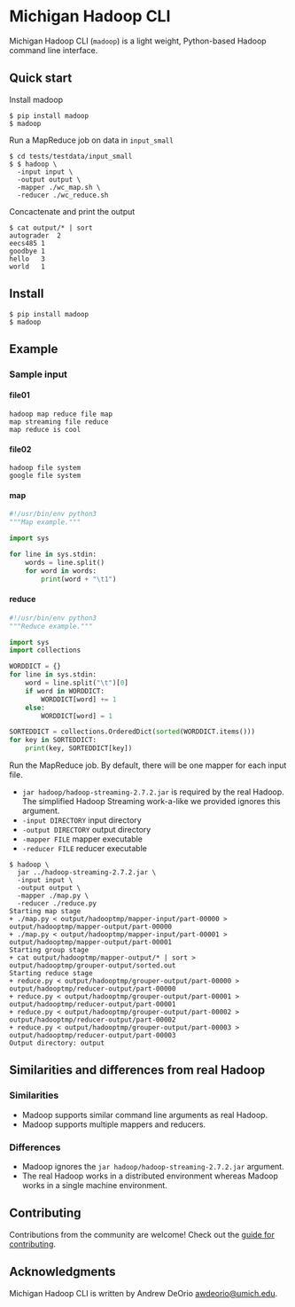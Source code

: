 Michigan Hadoop CLI
=================

Michigan Hadoop CLI (`madoop`) is a light weight, Python-based Hadoop command line interface.


## Quick start

Install madoop

```console
$ pip install madoop
$ madoop
```

Run a MapReduce job on data in `input_small`

```console
$ cd tests/testdata/input_small
$ $ hadoop \
  -input input \
  -output output \
  -mapper ./wc_map.sh \
  -reducer ./wc_reduce.sh
```

Concactenate and print the output

```console
$ cat output/* | sort
autograder	2
eecs485	1
goodbye	1
hello	3
world	1
```

## Install

```console
$ pip install madoop
$ madoop
```

## Example
### Sample input 

#### file01
```console
hadoop map reduce file map 
map streaming file reduce 
map reduce is cool
```
#### file02
```console
hadoop file system
google file system
```

#### map
```python
#!/usr/bin/env python3
"""Map example."""

import sys

for line in sys.stdin:
    words = line.split()
    for word in words:
        print(word + "\t1")

```
#### reduce
```python
#!/usr/bin/env python3
"""Reduce example."""

import sys
import collections

WORDDICT = {}
for line in sys.stdin:
    word = line.split("\t")[0]
    if word in WORDDICT:
        WORDDICT[word] += 1
    else:
        WORDDICT[word] = 1

SORTEDDICT = collections.OrderedDict(sorted(WORDDICT.items()))
for key in SORTEDDICT:
    print(key, SORTEDDICT[key])

```

Run the MapReduce job. By default, there will be one mapper for each input file.

- `jar hadoop/hadoop-streaming-2.7.2.jar` is required by the real Hadoop.  The simplified Hadoop Streaming work-a-like we provided ignores this argument.
- `-input DIRECTORY` input directory
- `-output DIRECTORY` output directory
- `-mapper FILE` mapper executable
- `-reducer FILE` reducer executable

```console
$ hadoop \
  jar ../hadoop-streaming-2.7.2.jar \
  -input input \
  -output output \
  -mapper ./map.py \
  -reducer ./reduce.py
Starting map stage
+ ./map.py < output/hadooptmp/mapper-input/part-00000 > output/hadooptmp/mapper-output/part-00000
+ ./map.py < output/hadooptmp/mapper-input/part-00001 > output/hadooptmp/mapper-output/part-00001
Starting group stage
+ cat output/hadooptmp/mapper-output/* | sort > output/hadooptmp/grouper-output/sorted.out
Starting reduce stage
+ reduce.py < output/hadooptmp/grouper-output/part-00000 > output/hadooptmp/reducer-output/part-00000
+ reduce.py < output/hadooptmp/grouper-output/part-00001 > output/hadooptmp/reducer-output/part-00001
+ reduce.py < output/hadooptmp/grouper-output/part-00002 > output/hadooptmp/reducer-output/part-00002
+ reduce.py < output/hadooptmp/grouper-output/part-00003 > output/hadooptmp/reducer-output/part-00003
Output directory: output
```

## Similarities and differences from real Hadoop
### Similarities
- Madoop supports similar command line arguments as real Hadoop.
- Madoop supports multiple mappers and reducers.

### Differences
- Madoop ignores the `jar hadoop/hadoop-streaming-2.7.2.jar` argument.
- The real Hadoop works in a distributed environment whereas Madoop works in a single machine environment.

## Contributing
Contributions from the community are welcome! Check out the [guide for contributing](CONTRIBUTING.md).

## Acknowledgments
Michigan Hadoop CLI is written by Andrew DeOrio <awdeorio@umich.edu>.
